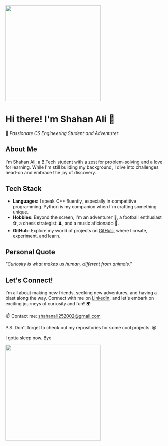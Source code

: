 <div id="header">
  <img src="https://www.icegif.com/wp-content/uploads/icegif-3550.gif" width="300", heigth="150"/>
</div>


# Hi there! I'm Shahan Ali 👋

🌟 *Passionate CS Engineering Student and Adventurer*

## About Me
I'm Shahan Ali, a B.Tech student with a zest for problem-solving and a love for learning. While I'm still building my background, I dive into challenges head-on and embrace the joy of discovery.

## Tech Stack
- **Languages:** I speak C++ fluently, especially in competitive programming. Python is my companion when I'm crafting something unique.
- **Hobbies:** Beyond the screen, I'm an adventurer 🌄, a football enthusiast ⚽, a chess strategist ♟️, and a music aficionado 🎵.
- **GitHub:** Explore my world of projects on [GitHub](https://github.com/shahanxali), where I create, experiment, and learn.

## Personal Quote
*"Curiosity is what makes us human, different from animals."* 

## Let's Connect!
I'm all about making new friends, seeking new adventures, and having a blast along the way. Connect with me on [LinkedIn]([https://www.linkedin.com/in/shahanxali](https://www.linkedin.com/in/shahan-ali-92536322b/)), and let's embark on exciting journeys of curiosity and fun! 🌍


📫 Contact me: shahanali252002@gmail.com



P.S. Don't forget to check out my repositories for some cool projects. 😎

I gotta sleep now. Bye


<div>
<img src="https://i.pinimg.com/originals/43/11/01/43110141a509266e1450b2bc4b7a27bc.gif" width="300", heigth="150"/>
</div>


